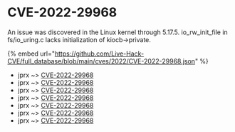 # CVE-2022-29968

An issue was discovered in the Linux kernel through 5.17.5. io_rw_init_file in fs/io_uring.c lacks initialization of kiocb->private.

{% embed url="https://github.com/Live-Hack-CVE/full_database/blob/main/cves/2022/CVE-2022-29968.json" %}


* jprx ~> [CVE-2022-29968](https://www.alice-snow.ru/2022/database/cve-2022-29968/cve-2022-29968-jprx)
* jprx ~> [CVE-2022-29968](https://www.alice-snow.ru/2022/database/cve-2022-29968/cve-2022-29968-jprx)
* jprx ~> [CVE-2022-29968](https://www.alice-snow.ru/2022/database/cve-2022-29968/cve-2022-29968-jprx)
* jprx ~> [CVE-2022-29968](https://www.alice-snow.ru/2022/database/cve-2022-29968/cve-2022-29968-jprx)
* jprx ~> [CVE-2022-29968](https://www.alice-snow.ru/2022/database/cve-2022-29968/cve-2022-29968-jprx)
* jprx ~> [CVE-2022-29968](https://www.alice-snow.ru/2022/database/cve-2022-29968/cve-2022-29968-jprx)
* jprx ~> [CVE-2022-29968](https://www.alice-snow.ru/2022/database/cve-2022-29968/cve-2022-29968-jprx)